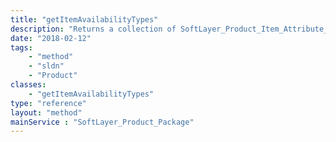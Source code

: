 ```yaml
---
title: "getItemAvailabilityTypes"
description: "Returns a collection of SoftLayer_Product_Item_Attribute_Type objects.  These item attribute types specifically deal with when an item, SoftLayer_Product_Item, from the product catalog may no longer be available.  The keynames for these attribute types start with 'UNAVAILABLE_AFTER_DATE_*', where the '*' may represent any string.  For example, 'UNAVAILABLE_AFTER_DATE_NEW_ORDERS', signifies that the item is not available for new orders.  There is a catch all attribute type, 'UNAVAILABLE_AFTER_DATE_ALL'.  If an item has one of these availability attributes set, the value should be a valid date in MM/DD/YYYY, indicating the date after which the item will no longer be available. "
date: "2018-02-12"
tags:
    - "method"
    - "sldn"
    - "Product"
classes:
    - "getItemAvailabilityTypes"
type: "reference"
layout: "method"
mainService : "SoftLayer_Product_Package"
---
```

